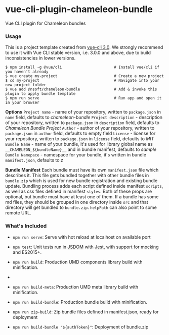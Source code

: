 # vue-cli-plugin-chameleon-bundle
Vue CLI plugin for Chameleon bundles

### Usage

This is a project template created from [vue-cli 3.0](https://github.com/vuejs/vue-cli). We strongly recommend to use it with Vue CLI stable version, i.e. 3.0.0 and above, due to build inconsistencies in lower versions.

``` bask
$ npm install -g @vue/cli                       # Install vue/cli if you haven't already
$ vue create my-project                         # Create a new project
$ cd my-project                                 # Navigate into your new project folder
$ vue add @nsoft/chameleon-bundle               # Add & invoke this plugin to apply bundle template
$ npm run serve                                 # Run app and open it in your browser
```

**Options**
`Project name` - name of your repository, written to `package.json` in `name` field, defaults to *chameleon-bundle*
`Project description` - description of your repository, written to `package.json` in `description` field, defaults to *Chameleon Bundle Project*
`Author` - author of your repository, written to `package.json` in `author` field, defaults to empty field
`License` - license for your repository, written to `package.json` in `license` field, defaults to *MIT*
`Bundle Name` - name of your bundle, it's used for library global name as `__CHAMELEON_${bundleName}__` and in bundle manifest, defaults to *sample*
`Bundle Namepace` - namespace for your bundle, it's written in bundle `manifest.json`, defaults to *z*

**Bundle Manifest**
Each bundle must have its own `manifest.json` file which describes it. This file gets bundled together with other bundle files in `bundle.zip` which is used for new bundle registration and existing bundle update.
Bundling process adds each script defined inside manifest `scripts`, as well as css files defined in manifest `styles`. Both of these props are optional, but bundle must have at least one of them.
If a bundle has some md files, they should be grouped in one directory inside `src` and that directory will get bundled to `bundle.zip`. `helpPath` can also point to some remote URL.

### What's Included

- `npm run serve`: Serve with hot reload at localhost on available port

- `npm test`: Unit tests run in [JSDOM](https://github.com/tmpvar/jsdom) with [Jest](https://facebook.github.io/jest/), with support for mocking and ES2015+.

- `npm run build`: Production UMD components library build with minification.
- 
- `npm run build-meta`: Production UMD meta library build with minification.

- `npm run build-bundle`: Production bundle build with minification.

- `npm run zip-build`: Zip bundle files defined in manifest.json, ready for deployment

- `npm run build-bundle "${authToken}"`: Deployment of bundle.zip
